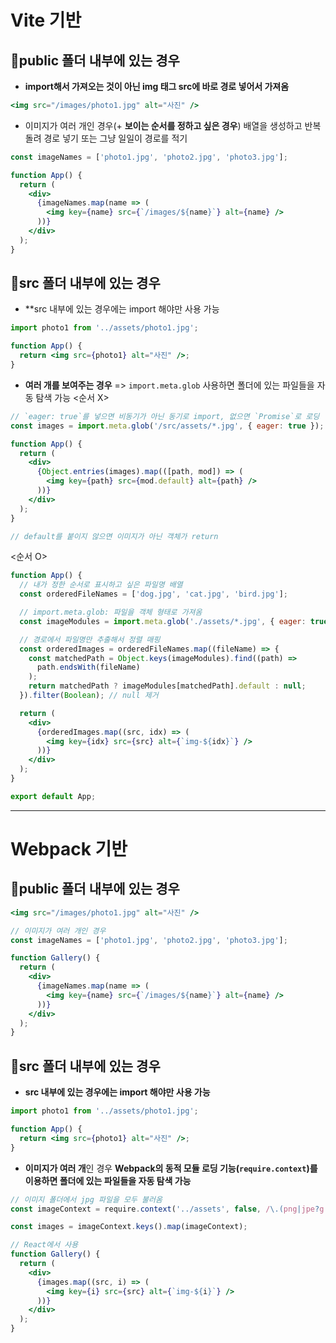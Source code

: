# Vite 기반
## 📂public 폴더 내부에 있는 경우
- **import해서 가져오는 것이 아닌 img 태그 src에 바로 경로 넣어서 가져옴**
```jsx
<img src="/images/photo1.jpg" alt="사진" />
```
- 이미지가 여러 개인 경우(+ **보이는 순서를 정하고 싶은 경우**) 배열을 생성하고 반복 돌려 경로 넣기 또는 그냥 일일이 경로를 적기
```jsx
const imageNames = ['photo1.jpg', 'photo2.jpg', 'photo3.jpg'];

function App() {
  return (
    <div>
      {imageNames.map(name => (
        <img key={name} src={`/images/${name}`} alt={name} />
      ))}
    </div>
  );
}
```
## 📂src 폴더 내부에 있는 경우
- **src 내부에 있는 경우에는 import 해야만 사용 가능
```jsx
import photo1 from '../assets/photo1.jpg';

function App() {
  return <img src={photo1} alt="사진" />;
}
```

- **여러 개를 보여주는 경우** => `import.meta.glob` 사용하면  폴더에 있는 파일들을 자동 탐색 가능
<순서 X>
```jsx
// `eager: true`를 넣으면 비동기가 아닌 동기로 import, 없으면 `Promise`로 로딩
const images = import.meta.glob('/src/assets/*.jpg', { eager: true });

function App() {
  return (
    <div>
      {Object.entries(images).map(([path, mod]) => (
        <img key={path} src={mod.default} alt={path} />
      ))}
    </div>
  );
}

// default를 붙이지 않으면 이미지가 아닌 객체가 return
```
	
<순서 O>
```jsx
function App() {
  // 내가 정한 순서로 표시하고 싶은 파일명 배열
  const orderedFileNames = ['dog.jpg', 'cat.jpg', 'bird.jpg'];

  // import.meta.glob: 파일을 객체 형태로 가져옴
  const imageModules = import.meta.glob('./assets/*.jpg', { eager: true });

  // 경로에서 파일명만 추출해서 정렬 매핑
  const orderedImages = orderedFileNames.map((fileName) => {
    const matchedPath = Object.keys(imageModules).find((path) =>
      path.endsWith(fileName)
    );
    return matchedPath ? imageModules[matchedPath].default : null;
  }).filter(Boolean); // null 제거

  return (
    <div>
      {orderedImages.map((src, idx) => (
        <img key={idx} src={src} alt={`img-${idx}`} />
      ))}
    </div>
  );
}

export default App;

```


****



# Webpack 기반
## 📂public 폴더 내부에 있는 경우
```jsx
<img src="/images/photo1.jpg" alt="사진" />
```

```jsx
// 이미지가 여러 개인 경우
const imageNames = ['photo1.jpg', 'photo2.jpg', 'photo3.jpg'];

function Gallery() {
  return (
    <div>
      {imageNames.map(name => (
        <img key={name} src={`/images/${name}`} alt={name} />
      ))}
    </div>
  );
}
```
## 📂src 폴더 내부에 있는 경우
- **src 내부에 있는 경우에는 import 해야만 사용 가능**
```jsx
import photo1 from '../assets/photo1.jpg';

function App() {
  return <img src={photo1} alt="사진" />;
}
```
- **이미지가 여러 개**인 경우 **Webpack의 동적 모듈 로딩 기능(`require.context`)를 이용하면 폴더에 있는 파일들을 자동 탐색 가능**
```jsx
// 이미지 폴더에서 jpg 파일을 모두 불러옴
const imageContext = require.context('../assets', false, /\.(png|jpe?g|svg)$/);

const images = imageContext.keys().map(imageContext);

// React에서 사용
function Gallery() {
  return (
    <div>
      {images.map((src, i) => (
        <img key={i} src={src} alt={`img-${i}`} />
      ))}
    </div>
  );
}

```